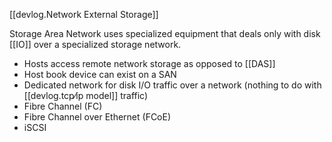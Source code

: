 
[[devlog.Network External Storage]]

Storage Area Network uses specialized equipment that deals only with disk [[IO]] over a specialized storage network.

- Hosts access remote network storage as opposed to [[DAS]]
- Host book device can exist on a SAN
- Dedicated network for disk I/O traffic over a network (nothing to do with [[devlog.tcp⁄ip model]] traffic)
- Fibre Channel (FC)
- Fibre Channel over Ethernet (FCoE)
- iSCSI
